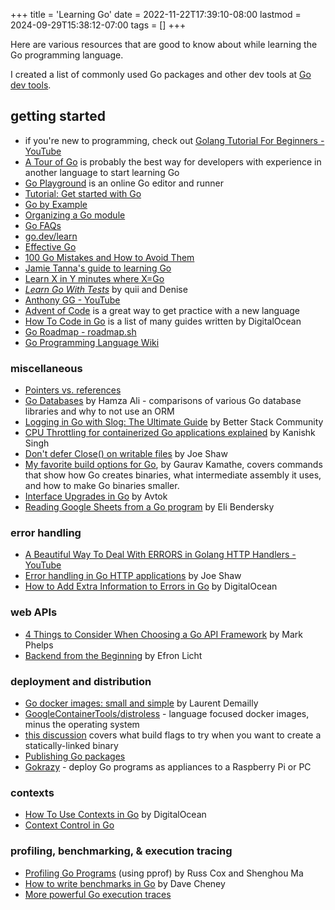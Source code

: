 +++
title = 'Learning Go'
date = 2022-11-22T17:39:10-08:00
lastmod = 2024-09-29T15:38:12-07:00
tags = []
+++

Here are various resources that are good to know about while learning the Go programming language.

I created a list of commonly used Go packages and other dev tools at [Go dev tools](/posts/go-dev-tools).

## getting started

* if you're new to programming, check out [Golang Tutorial For Beginners - YouTube](https://www.youtube.com/watch?v=Q0sKAMal4WQ)
* [A Tour of Go](https://go.dev/tour/welcome/1) is probably the best way for developers with experience in another language to start learning Go
* [Go Playground](https://go.dev/play/) is an online Go editor and runner
* [Tutorial: Get started with Go](https://go.dev/doc/tutorial/getting-started)
* [Go by Example](https://gobyexample.com/)
* [Organizing a Go module](https://go.dev/doc/modules/layout)
* [Go FAQs](https://go.dev/doc/faq)
* [go.dev/learn](https://go.dev/learn/)
* [Effective Go](https://go.dev/doc/effective_go)
* [100 Go Mistakes and How to Avoid Them](https://100go.co/)
* [Jamie Tanna's guide to learning Go](https://www.jvt.me/posts/2022/08/12/learning-new-language-go/)
* [Learn X in Y minutes where X=Go](https://learnxinyminutes.com/docs/go/)
* [_Learn Go With Tests_](https://quii.gitbook.io/learn-go-with-tests) by quii and Denise
* [Anthony GG - YouTube](https://www.youtube.com/@anthonygg_/videos)
* [Advent of Code](https://adventofcode.com/) is a great way to get practice with a new language
* [How To Code in Go](https://www.digitalocean.com/community/tutorial-series/how-to-code-in-go) is a list of many guides written by DigitalOcean
* [Go Roadmap - roadmap.sh](https://roadmap.sh/golang)
* [Go Programming Language Wiki](https://zchee.github.io/golang-wiki/)

### miscellaneous

* [Pointers vs. references](/posts/pointers-vs-references)
* [Go Databases](https://blog.teamortix.com/posts/2021/08/go-databases/) by Hamza Ali - comparisons of various Go database libraries and why to not use an ORM
* [Logging in Go with Slog: The Ultimate Guide](https://betterstack.com/community/guides/logging/logging-in-go/) by Better Stack Community
* [CPU Throttling for containerized Go applications explained](https://kanishk.io/posts/cpu-throttling-in-containerized-go-apps/) by Kanishk Singh
* [Don't defer Close() on writable files](https://www.joeshaw.org/dont-defer-close-on-writable-files/) by Joe Shaw
* [My favorite build options for Go](https://opensource.com/article/22/4/go-build-options), by Gaurav Kamathe, covers commands that show how Go creates binaries, what intermediate assembly it uses, and how to make Go binaries smaller.
* [Interface Upgrades in Go](https://avtok.com/2014/11/05/interface-upgrades.html) by Avtok
* [Reading Google Sheets from a Go program](https://eli.thegreenplace.net/2024/reading-google-sheets-from-a-go-program/) by Eli Bendersky

### error handling

* [A Beautiful Way To Deal With ERRORS in Golang HTTP Handlers - YouTube](https://www.youtube.com/watch?v=aS1cJfQ-LrQ)
* [Error handling in Go HTTP applications](https://www.joeshaw.org/error-handling-in-go-http-applications/) by Joe Shaw
* [How to Add Extra Information to Errors in Go](https://www.digitalocean.com/community/tutorials/how-to-add-extra-information-to-errors-in-go) by DigitalOcean

### web APIs

* [4 Things to Consider When Choosing a Go API Framework](https://markphelps.me/posts/4-things-to-consider-when-choosing-a-go-api-framework/) by Mark Phelps
* [Backend from the Beginning](https://eblog.fly.dev/backendbasics.html) by Efron Licht

### deployment and distribution

* [Go docker images: small and simple](https://laurentsv.com/blog/2024/06/25/stop-the-go-and-docker-madness.html) by Laurent Demailly
* [GoogleContainerTools/distroless](https://github.com/GoogleContainerTools/distroless) - language focused docker images, minus the operating system
* [this discussion](https://github.com/golang/go/issues/26492) covers what build flags to try when you want to create a statically-linked binary
* [Publishing Go packages](/posts/publishing-go-packages)
* [Gokrazy](https://news.ycombinator.com/item?id=37583234) - deploy Go programs as appliances to a Raspberry Pi or PC

### contexts

* [How To Use Contexts in Go](https://www.digitalocean.com/community/tutorials/how-to-use-contexts-in-go) by DigitalOcean
* [Context Control in Go](https://zenhorace.dev/blog/context-control-go/)

### profiling, benchmarking, & execution tracing

* [Profiling Go Programs](https://go.dev/blog/pprof) (using pprof) by Russ Cox and Shenghou Ma
* [How to write benchmarks in Go](https://dave.cheney.net/2013/06/30/how-to-write-benchmarks-in-go) by Dave Cheney
* [More powerful Go execution traces](https://go.dev/blog/execution-traces-2024)
